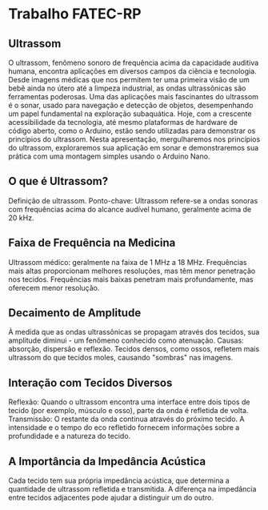 # Trabalho FATEC-RP

## Ultrassom
O ultrassom, fenômeno sonoro de frequência acima da capacidade auditiva humana, encontra aplicações em diversos campos da ciência e tecnologia. Desde imagens médicas que nos permitem ter uma primeira visão de um bebê ainda no útero até a limpeza industrial, as ondas ultrassônicas são ferramentas poderosas. Uma das aplicações mais fascinantes do ultrassom é o sonar, usado para navegação e detecção de objetos, desempenhando um papel fundamental na exploração subaquática. Hoje, com a crescente acessibilidade da tecnologia, até mesmo plataformas de hardware de código aberto, como o Arduino, estão sendo utilizadas para demonstrar os princípios do ultrassom. Nesta apresentação, mergulharemos nos princípios do ultrassom, exploraremos sua aplicação em sonar e demonstraremos sua prática com uma montagem simples usando o Arduino Nano.

## O que é Ultrassom?

Definição de ultrassom.
Ponto-chave: Ultrassom refere-se a ondas sonoras com frequências acima do alcance audível humano, geralmente acima de 20 kHz.

## Faixa de Frequência na Medicina

Ultrassom médico: geralmente na faixa de 1 MHz a 18 MHz.
Frequências mais altas proporcionam melhores resoluções, mas têm menor penetração nos tecidos.
Frequências mais baixas penetram mais profundamente, mas oferecem menor resolução.

## Decaimento de Amplitude

À medida que as ondas ultrassônicas se propagam através dos tecidos, sua amplitude diminui - um fenômeno conhecido como atenuação.
Causas: absorção, dispersão e reflexão.
Tecidos densos, como ossos, refletem mais ultrassom do que tecidos moles, causando "sombras" nas imagens.

## Interação com Tecidos Diversos

Reflexão: Quando o ultrassom encontra uma interface entre dois tipos de tecido (por exemplo, músculo e osso), parte da onda é refletida de volta.
Transmissão: O restante da onda continua através do próximo tecido.
A intensidade e o tempo do eco refletido fornecem informações sobre a profundidade e a natureza do tecido.

## A Importância da Impedância Acústica

Cada tecido tem sua própria impedância acústica, que determina a quantidade de ultrassom refletida e transmitida.
A diferença na impedância entre tecidos adjacentes pode ajudar a distinguir um do outro.
